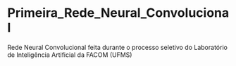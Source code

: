 # Primeira_Rede_Neural_Convolucional
Rede Neural Convolucional feita durante o processo seletivo do Laboratório de Inteligência Artificial da FACOM (UFMS)
